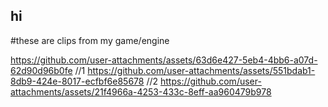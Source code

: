 ## hi 

#these are clips from my game/engine


https://github.com/user-attachments/assets/63d6e427-5eb4-4bb6-a07d-62d90d96b0fe //1
https://github.com/user-attachments/assets/551bdab1-8db9-424e-8017-ecfbf6e85678 //2
https://github.com/user-attachments/assets/21f4966a-4253-433c-8eff-aa960479b978






